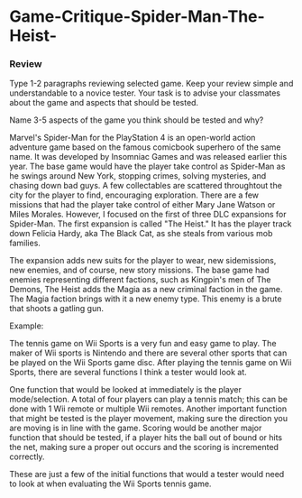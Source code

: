 # Game-Critique-Spider-Man-The-Heist-

### Review

Type 1-2 paragraphs reviewing selected game. Keep your review simple and understandable to a novice tester. Your task is to advise your classmates about the game and aspects that should be tested.

Name 3-5 aspects of the game you think should be tested and why?

Marvel's Spider-Man for the PlayStation 4 is an open-world action adventure game based on the famous comicbook superhero of the same name. It was developed by Insomniac Games and was released earlier this year. The base game would have the player take control as Spider-Man as he swings around New York, stopping crimes, solving mysteries, and chasing down bad guys. A few collectables are scattered throughtout the city for the player to find, encouraging exploration. There are a few missions that had the player take control of either Mary Jane Watson or Miles Morales. However, I focused on the first of three DLC expansions for Spider-Man. The first expansion is called "The Heist." It has the player track down Felicia Hardy, aka The Black Cat, as she steals from various mob families. 

The expansion adds new suits for the player to wear, new sidemissions, new enemies, and of course, new story missions. The base game had enemies representing different factions, such as Kingpin's men of The Demons, The Heist adds the Magia as a new criminal faction in the game. The Magia faction brings with it a new enemy type. This enemy is a brute that shoots a gatling gun.

Example: 

The tennis game on Wii Sports is a very fun and easy game to play. The maker of Wii sports is Nintendo and there are several other sports that can be played on the Wii Sports game disc. After playing the tennis game on Wii Sports, there are several functions I think a tester would look at.

One function that would be looked at immediately is the player mode/selection. A total of four players can play a tennis match; this can be done with 1 Wii remote or multiple Wii remotes. Another important function that might be tested is the player movement, making sure the direction you are moving is in line with the game.  Scoring would be another major function that should be tested, if a player hits the ball out of bound or hits the net, making sure a proper out occurs and the scoring is incremented correctly.

These are just a few of the initial functions that would a tester would need to look at when evaluating the Wii Sports tennis game. 
